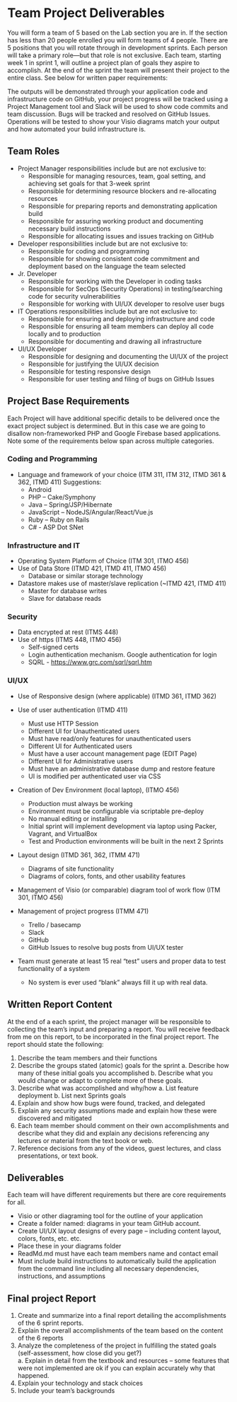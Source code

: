 # Team Project Deliverables

You will form a team of 5 based on the Lab section you are in.  If the section has less than 20 people enrolled you will form teams of 4 people. There are 5 positions that you will rotate through in development sprints.  Each person will take a primary role—but that role is not exclusive.  Each team, starting week 1 in sprint 1, will outline a project plan of goals they aspire to accomplish.  At the end of the sprint the team will present their project to the entire class.  See below for written paper requirements:

The outputs will be demonstrated through your application code and infrastructure code on GitHub, your project progress will be tracked using a Project Management tool and Slack will be used to show code commits and team discussion.  Bugs will be tracked and resolved on GitHub Issues.  Operations will be tested to show your Visio diagrams match your output and how automated your build infrastructure is.

## Team Roles

* Project Manager responsibilities include but are not exclusive to:
  * Responsible for managing resources, team, goal setting, and achieving set goals for that 3-week sprint
  * Responsible for determining resource blockers and re-allocating resources
  * Responsible for preparing reports and demonstrating application build
  * Responsible for assuring working product and documenting necessary build instructions
  * Responsible for allocating issues and issues tracking on GitHub
* Developer responsibilities include but are not exclusive to:
  * Responsible for coding and programming
  * Responsible for showing consistent code commitment and deployment based on the language the team selected
* Jr. Developer
  * Responsible for working with the Developer in coding tasks
  * Responsible for SecOps (Security Operations) in testing/searching code for security vulnerabilities 
  * Responsible for working with UI/UX developer to resolve user bugs
* IT Operations responsibilities include but are not exclusive to:
  * Responsible for ensuring and deploying infrastructure and code
  * Responsible for ensuring all team members can deploy all code locally and to production
  * Responsible for documenting and drawing all infrastructure
* UI/UX Developer
  * Responsible for designing and documenting the UI/UX of the project
  * Responsible for justifying the UI/UX decision
  * Responsible for testing responsive design
  * Responsible for user testing and filing of bugs on GitHub Issues

## Project Base Requirements

Each Project will have additional specific details to be delivered once the exact project subject is determined.  But in this case we are going to disallow non-frameworked PHP and Google Firebase based applications.  Note some of the requirements below span across multiple categories.

### Coding and Programming

* Language and framework of your choice (ITM 311, ITM 312, ITMD 361 & 362, ITMD 411) Suggestions:
  * Android
  * PHP – Cake/Symphony
  * Java – Spring/JSP/Hibernate
  * JavaScript – NodeJS/Angular/React/Vue.js
  * Ruby – Ruby on Rails
  * C# - ASP Dot SNet

### Infrastructure and IT

* Operating System Platform of Choice (ITM 301, ITMO 456)
* Use of Data Store (ITMD 421, ITMD 411, ITMO 456)
  * Database or similar storage technology
* Datastore makes use of master/slave replication (~ITMD 421, ITMD 411)
  * Master for database writes
  * Slave for database reads

### Security

* Data encrypted at rest (ITMS 448)
* Use of https (ITMS 448, ITMO 456)
  * Self-signed certs
  * Login authentication mechanism. Google authentication for login
  * SQRL - https://www.grc.com/sqrl/sqrl.htm
  
### UI/UX

* Use of Responsive design (where applicable) (ITMD 361, ITMD 362)

* Use of user authentication (ITMD 411)
  * Must use HTTP Session
  * Different UI for Unauthenticated users
  * Must have read/only features for unauthenticated users
  * Different UI for Authenticated users
  * Must have a user account management page (EDIT Page)
  * Different UI for Administrative users
  * Must have an administrative database dump and restore feature
  * UI is modified per authenticated user via CSS
* Creation of Dev Environment (local laptop), (ITMO 456)
  * Production must always be working
  * Environment must be configurable via scriptable pre-deploy 
  * No manual editing or installing
  * Initial sprint will implement development via laptop using Packer, Vagrant, and VirtualBox
  * Test and Production environments will be built in the next 2 Sprints
* Layout design (ITMD 361, 362, ITMM 471)
  * Diagrams of site functionality
  * Diagrams of colors, fonts, and other usability features
* Management of Visio (or comparable) diagram tool of work flow (ITM 301, ITMO 456)
* Management of project progress (ITMM 471)
  * Trello / basecamp
  * Slack
  * GitHub
  * GitHub Issues to resolve bug posts from UI/UX tester
* Team must generate at least 15 real “test” users and proper data to test functionality of a system
  * No system is ever used “blank” always fill it up with real data.

## Written Report Content

At the end of a each sprint, the project manager will be responsible to collecting the team’s input and preparing a report.  You will receive feedback from me on this report, to be incorporated in the final project report.  The report should state the following:

1. Describe the team members and their functions
2. Describe the groups stated (atomic) goals for the sprint
a. Describe how many of these initial goals you accomplished
b. Describe what you would change or adapt to complete more of these goals.
3. Describe what was accomplished and why/how
a. List feature deployment
b. List next Sprints goals
4. Explain and show how bugs were found, tracked, and delegated
5. Explain any security assumptions made and explain how these were discovered and mitigated
6. Each team member should comment on their own accomplishments and describe what they did and explain any decisions referencing any lectures or material from the text book or web.
7. Reference decisions from any of the videos, guest lectures, and class presentations, or text book.

## Deliverables

Each team will have different requirements but there are core requirements for all.

* Visio or other diagraming tool for the outline of your application
* Create a folder named: diagrams in your team GitHub account.
* Create UI/UX layout designs of every page – including content layout, colors, fonts, etc. etc.
* Place these in your diagrams folder 
* ReadMd.md must have each team members name and contact email
* Must include build instructions to automatically build the application from the command line including all necessary dependencies, instructions, and assumptions

## Final project Report

1.	Create and summarize into a final report detailing the accomplishments of the 6 sprint reports.  
2.	Explain the overall accomplishments of the team based on the content of the 6 reports
3.	Analyze the completeness of the project in fulfilling the stated goals (self-assessment, how close did you get?)  
a.	Explain in detail from the textbook and resources – some features that were not implemented are ok if you can explain accurately why that happened.
4.	Explain your technology and stack choices
5.	Include your team’s backgrounds

